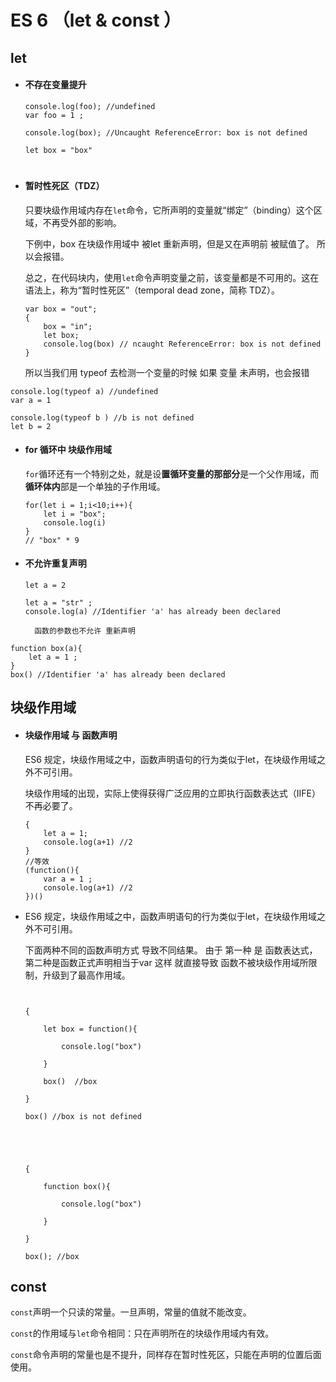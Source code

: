 # ES 6 （let & const ）

## let

-   #### 不存在变量提升
    
    ```
    console.log(foo); //undefined
    var foo = 1 ;
    
    console.log(box); //Uncaught ReferenceError: box is not defined
    
    let box = "box"
    ```
    
    #
    
-   #### 暂时性死区（TDZ）
    
    只要块级作用域内存在`let`命令，它所声明的变量就“绑定”（binding）这个区域，不再受外部的影响。
    
    下例中，box 在块级作用域中 被let 重新声明，但是又在声明前 被赋值了。 所以会报错。
    
    总之，在代码块内，使用`let`命令声明变量之前，该变量都是不可用的。这在语法上，称为“暂时性死区”（temporal dead zone，简称 TDZ）。
    
    ```
    var box = "out";
    {
        box = "in";
        let box;
        console.log(box) // ncaught ReferenceError: box is not defined
    }
    ```
    
    所以当我们用 typeof 去检测一个变量的时候 如果 变量 未声明，也会报错
    

```
console.log(typeof a) //undefined
var a = 1

console.log(typeof b ) //b is not defined
let b = 2
```

-   #### for 循环中 块级作用域
    
    `for`循环还有一个特别之处，就是设**置循环变量的那部分**是一个父作用域，而**循环体内**部是一个单独的子作用域。
    
    ```
    for(let i = 1;i<10;i++){
        let i = "box";
        console.log(i)
    }
    // "box" * 9
    ```
    
-   #### 不允许重复声明
    
    ```
    let a = 2 
    
    let a = "str" ;
    console.log(a) //Identifier 'a' has already been declared
    ```
    
    ```
      函数的参数也不允许 重新声明    
    ```
    

```
function box(a){
    let a = 1 ;
}
box() //Identifier 'a' has already been declared
```

## 块级作用域

-   #### 块级作用域 与 函数声明
    
    ES6 规定，块级作用域之中，函数声明语句的行为类似于let，在块级作用域之外不可引用。
    
    块级作用域的出现，实际上使得获得广泛应用的立即执行函数表达式（IIFE）不再必要了。
    
    ```
    {
        let a = 1;
        console.log(a+1) //2
    }
    //等效
    (function(){
        var a = 1 ;
        console.log(a+1) //2
    })()
    ```
    
-   ES6 规定，块级作用域之中，函数声明语句的行为类似于let，在块级作用域之外不可引用。
    
    下面两种不同的函数声明方式 导致不同结果。 由于 第一种 是 函数表达式，第二种是函数正式声明相当于var 这样 就直接导致 函数不被块级作用域所限制，升级到了最高作用域。
    
    ```
    
    
    {
    
    	let box = function(){
    
    		console.log("box")
    
    	}
    
    	box()  //box
    
    }
    
    box() //box is not defined
    
    
    
    
    
    {
    
    	function box(){
    
    		console.log("box")
    
    	}
    
    }
    
    box(); //box
    ```
    

## const

`const`声明一个只读的常量。一旦声明，常量的值就不能改变。

`const`的作用域与`let`命令相同：只在声明所在的块级作用域内有效。

`const`命令声明的常量也是不提升，同样存在暂时性死区，只能在声明的位置后面使用。


